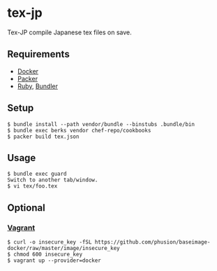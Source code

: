 tex-jp
========

Tex-JP compile Japanese tex files on save.

## Requirements

- [Docker](http://www.docker.com)
- [Packer](http://www.packer.io)
- [Ruby](https://www.ruby-lang.org), [Bundler](http://bundler.io)

## Setup

```
$ bundle install --path vendor/bundle --binstubs .bundle/bin
$ bundle exec berks vendor chef-repo/cookbooks
$ packer build tex.json
```

## Usage

```
$ bundle exec guard
Switch to another tab/window.
$ vi tex/foo.tex
```

## Optional

### [Vagrant](http://www.vagrantup.com)

```
$ curl -o insecure_key -fSL https://github.com/phusion/baseimage-docker/raw/master/image/insecure_key
$ chmod 600 insecure_key
$ vagrant up --provider=docker
```
